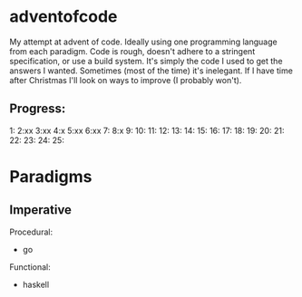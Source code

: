 # adventofcode
My attempt at advent of code. Ideally using one programming language from each
paradigm. Code is rough, doesn't adhere to a stringent specification, or use a
build system. It's simply the code I used to get the answers I wanted. Sometimes
(most of the time) it's inelegant. If I have time after Christmas I'll look
on ways to improve (I probably won't).

## Progress:
1: 
2:xx
3:xx
4:x
5:xx
6:xx
7:
8:x
9:
10: 
11:
12:
13:
14:
15:
16:
17:
18:
19:
20:
21:
22:
23:
24:
25:
# Paradigms
## Imperative
Procedural:
* go

Functional: 
* haskell
